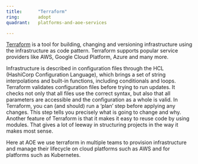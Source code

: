 ```yaml
---
title:      "Terraform"
ring:       adopt
quadrant:   platforms-and-aoe-services

---
```

[Terraform](https://www.terraform.io/) is a tool for building, changing and versioning infrastructure using the infrastructure as code pattern.
Terraform supports popular service providers like AWS, Google Cloud Platform, Azure and many more.

Infrastructure is described in configuration files through the HCL (HashiCorp Configuration Language), which brings a set of string interpolations and built-in functions, 
including conditionals and loops. Terraform validates configuration files before trying to run updates. It checks not only that all files use the correct syntax, 
but also that all parameters are accessible and the configuration as a whole is valid. In Terraform, you can (and should) run a ‘plan’ step before applying any changes. 
This step tells you precisely what is going to change and why.
Another feature of Terraform is that it makes it easy to reuse code by using modules. That gives a lot of leeway in structuring projects in the way it makes most sense.

Here at AOE we use terraform in multiple teams to provision infrastructure and manage their lifecycle on cloud platforms such as AWS and for platforms such as Kubernetes.
